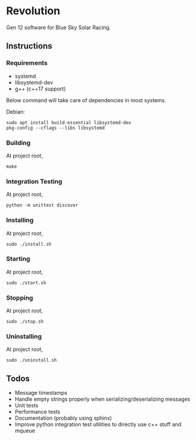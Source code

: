 # Revolution

Gen 12 software for Blue Sky Solar Racing.

## Instructions

### Requirements

- systemd
- libsystemd-dev
- g++ (c++17 support)

Below command will take care of dependencies in most systems.

Debian:

	sudo apt install build-essential libsystemd-dev
	pkg-config --cflags --libs libsystemd

### Building

At project root,

	make

### Integration Testing

At project root,

	python -m unittest discover

### Installing

At project root,

	sudo ./install.sh

### Starting

At project root,

	sudo ./start.sh

### Stopping

At project root,

	sudo ./stop.sh

### Uninstalling

At project root,

	sudo ./uninstall.sh

## Todos

- Message timestamps
- Handle empty strings properly when serializing/deserializing messages
- Unit tests
- Performance tests
- Documentation (probably using sphinx)
- Improve python integration test utilities to directly use c++ stuff and mqueue
